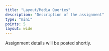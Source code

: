```yaml
---
title: "Layout/Media Queries"
description: "Description of the assignment"
type: "mini"
points: 5
layout: wide
---
```


Assignment details will be posted shortly.